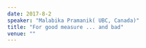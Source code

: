 ```yaml
---
date: 2017-8-2
speaker: "Malabika Pramanik( UBC, Canada)"
title: "For good measure ... and bad"
venue: ""
---
```


